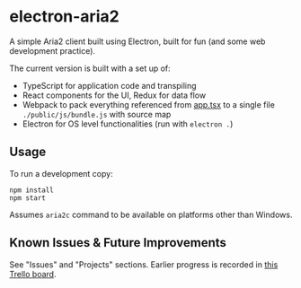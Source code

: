 # electron-aria2

A simple Aria2 client built using Electron, built for fun (and some web development practice).

The current version is built with a set up of:

- TypeScript for application code and transpiling
- React components for the UI, Redux for data flow
- Webpack to pack everything referenced from [app.tsx](./app/app.tsx) to a single file `./public/js/bundle.js` with source map
- Electron for OS level functionalities (run with `electron .`)

## Usage

To run a development copy:

```shell
npm install
npm start
```

Assumes `aria2c` command to be available on platforms other than Windows.

## Known Issues & Future Improvements

See "Issues" and "Projects" sections. Earlier progress is recorded in [this Trello board](https://trello.com/b/TIozvNgr/electron-aria2).
